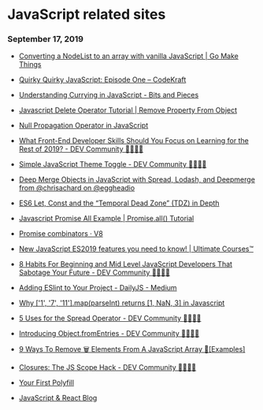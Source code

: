 # JavaScript related sites

### September 17, 2019 
- [Converting a NodeList to an array with vanilla JavaScript | Go Make Things](https://gomakethings.com/converting-a-nodelist-to-an-array-with-vanilla-javascript/) 


- [Quirky Quirky JavaScript: Episode One – CodeKraft](https://abdulapopoola.com/2014/05/18/quirky-quirky-javascript-episode-one/) 


- [Understanding Currying in JavaScript - Bits and Pieces](https://blog.bitsrc.io/understanding-currying-in-javascript-ceb2188c339) 


- [Javascript Delete Operator Tutorial | Remove Property From Object](https://appdividend.com/2019/02/20/javascript-delete-operator-tutorial-remove-property-from-object/) 
- [Null Propagation Operator in JavaScript](https://ponyfoo.com/articles/null-propagation-operator) 


- [What Front-End Developer Skills Should You Focus on Learning for the Rest of 2019? - DEV Community 👩‍💻👨‍💻](https://dev.to/frontendmasters/what-front-end-developer-skills-should-you-focus-on-learning-for-the-rest-of-2019-10c5) 

- [Simple JavaScript Theme Toggle - DEV Community 👩‍💻👨‍💻](https://dev.to/ryan_furrer/simple-javascript-theme-toggle-46ea) 

- [Deep Merge Objects in JavaScript with Spread, Lodash, and Deepmerge from @chrisachard on @eggheadio](https://egghead.io/lessons/javascript-deep-merge-objects-in-javascript-with-spread-lodash-and-deepmerge?pl=merge-objects-in-javascript-34b172d4)

- [ES6 Let, Const and the “Temporal Dead Zone” (TDZ) in Depth](https://ponyfoo.com/articles/es6-let-const-and-temporal-dead-zone-in-depth) 

- [Javascript Promise All Example | Promise.all() Tutorial](https://appdividend.com/2019/01/03/javascript-promise-all-example-promise-all-tutorial/) 

- [Promise combinators · V8](https://v8.dev/features/promise-combinators#promise.allsettled) 

- [New JavaScript ES2019 features you need to know! | Ultimate Courses™](https://ultimatecourses.com/blog/new-javascript-es2019-features-you-need-to-know#.XS8m6qlcMXA.twitter) 

- [8 Habits For Beginning and Mid Level JavaScript Developers That Sabotage Your Future - DEV Community 👩‍💻👨‍💻](https://dev.to/jsmanifest/8-habits-for-beginning-and-mid-level-javascript-developers-that-sabotage-your-future-48b4)

- [Adding ESlint to Your Project - DailyJS - Medium](https://medium.com/dailyjs/adding-eslint-to-your-project-7bd4feca35a8)

- [Why ['1', '7', '11'].map(parseInt) returns [1, NaN, 3] in Javascript](https://medium.com/dailyjs/parseint-mystery-7c4368ef7b21) 

- [5 Uses for the Spread Operator - DEV Community 👩‍💻👨‍💻](https://dev.to/laurieontech/5-uses-for-the-spread-operator-b9i) 

- [Introducing Object.fromEntries - DEV Community 👩‍💻👨‍💻](https://dev.to/laurieontech/introducing-object-fromentries-1d5l) 

- [9 Ways To Remove 🗑️ Elements From A JavaScript Array 📇[Examples]](https://love2dev.com/blog/javascript-remove-from-array/#remove-from-array-end)

- [Closures: The JS Scope Hack - DEV Community 👩‍💻👨‍💻](https://dev.to/steelvoltage/closures-the-js-scope-hack-3365) 

- [Your First Polyfill](https://javascriptplayground.com/writing-javascript-polyfill/) 


- [JavaScript & React Blog](https://mattferderer.com/)